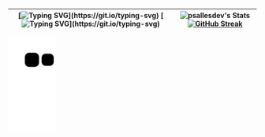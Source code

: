 | [![Typing SVG](https://readme-typing-svg.demolab.com?font=Iosevka&size=49&duration=1000&color=E6EDF3&vCenter=true&multiline=true&repeat=false&width=1000&height=1000&separator=%3C&lines=fn+main()%3C%7B%3C%E3%85%A4%E3%85%A4println!(%22Welcome...%22);%3C%7D)](https://git.io/typing-svg) [![Typing SVG](https://readme-typing-svg.demolab.com?font=Iosevka&duration=1000&color=E6EDF3&vCenter=true&multiline=true&repeat=false&width=1000&height=1000&lines=%E2%80%A2+%F0%9F%93%81+I'm+currently+working+on+embed+devices%2C+remote+acess+malware+and+malware+anti+debug.)](https://git.io/typing-svg) | ![psallesdev's Stats](https://github-readme-stats.vercel.app/api?username=psallesdev&show_icons=true&count_private=true&bg_color=0d1117&border_radius=0&border_color=272D33&card_width=450) [![GitHub Streak](https://streak-stats.demolab.com?user=psallesdev&border_radius=0&locale=pt_BR&card_width=450&border=272D33&background=0D1117&ring=132841&fire=296ECB&stroke=272D33&currStreakLabel=296ECB&currStreakNum=434D58&sideNums=434D58&sideLabels=434D58&dates=434D58&excludeDaysLabel=434D58)](https://git.io/streak-stats) |
|--|--|

![snake gif](https://github.com/PSalleSDev/PSalleSDev/blob/output/github-contribution-grid-snake.svg)
